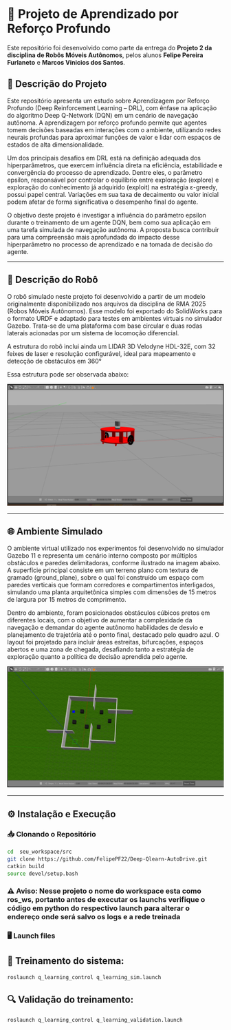 # 🤖 Projeto de Aprendizado por Reforço Profundo

Este repositório foi desenvolvido como parte da entrega do **Projeto 2 da disciplina de Robôs Móveis Autônomos**, pelos alunos **Felipe Pereira Furlaneto** e **Marcos Vinicios dos Santos**.


## 📌 Descrição do Projeto

Este repositório apresenta um estudo sobre Aprendizagem por Reforço Profundo (Deep Reinforcement Learning – DRL), com ênfase na aplicação do algoritmo Deep Q-Network (DQN) em um cenário de navegação autônoma. A aprendizagem por reforço profundo permite que agentes tomem decisões baseadas em interações com o ambiente, utilizando redes neurais profundas para aproximar funções de valor e lidar com espaços de estados de alta dimensionalidade.

Um dos principais desafios em DRL está na definição adequada dos hiperparâmetros, que exercem influência direta na eficiência, estabilidade e convergência do processo de aprendizado. Dentre eles, o parâmetro epsilon, responsável por controlar o equilíbrio entre exploração (explore) e exploração do conhecimento já adquirido (exploit) na estratégia ε-greedy, possui papel central. Variações em sua taxa de decaimento ou valor inicial podem afetar de forma significativa o desempenho final do agente.

O objetivo deste projeto é investigar a influência do parâmetro epsilon durante o treinamento de um agente DQN, bem como sua aplicação em uma tarefa simulada de navegação autônoma. A proposta busca contribuir para uma compreensão mais aprofundada do impacto desse hiperparâmetro no processo de aprendizado e na tomada de decisão do agente.

---

## 🤖 Descrição do Robô
O robô simulado neste projeto foi desenvolvido a partir de um modelo originalmente disponibilizado nos arquivos da disciplina de RMA 2025 (Robos Móveis Autônomos). Esse modelo foi exportado do SolidWorks para o formato URDF e adaptado para testes em ambientes virtuais no simulador Gazebo. Trata-se de uma plataforma com base circular e duas rodas laterais acionadas por um sistema de locomoção diferencial.

A estrutura do robô inclui ainda um LIDAR 3D Velodyne HDL-32E, com 32 feixes de laser e resolução configurável, ideal para mapeamento e detecção de obstáculos em 360°

Essa estrutura pode ser observada abaixo:

<!-- Insira aqui uma imagem do robô -->
![Imagem do Robô](imagem/robo.png)

---

## 🌐 Ambiente Simulado
O ambiente virtual utilizado nos experimentos foi desenvolvido no simulador Gazebo 11 e representa um cenário interno composto por múltiplos obstáculos e paredes delimitadoras, conforme ilustrado na imagem abaixo. A superfície principal consiste em um terreno plano com textura de gramado (ground_plane), sobre o qual foi construído um espaço com paredes verticais que formam corredores e compartimentos interligados, simulando uma planta arquitetônica simples com dimensões de 15 metros de largura por 15 metros de comprimento.

Dentro do ambiente, foram posicionados obstáculos cúbicos pretos em diferentes locais, com o objetivo de aumentar a complexidade da navegação e demandar do agente autônomo habilidades de desvio e planejamento de trajetória até o ponto final, destacado pelo quadro azul. O layout foi projetado para incluir áreas estreitas, bifurcações, espaços abertos e uma zona de chegada, desafiando tanto a estratégia de exploração quanto a política de decisão aprendida pelo agente.

<!-- Insira aqui uma imagem do ambiente no Gazebo -->
![Ambiente no Gazebo](imagem/ambiente.png)

---

## ⚙️ Instalação e Execução

### 📥 Clonando o Repositório


```bash
cd  seu_workspace/src
git clone https://github.com/FelipePF22/Deep-Qlearn-AutoDrive.git
catkin build
source devel/setup.bash
```

### ⚠️ Aviso: Nesse projeto o nome do workspace esta como ros_ws, portanto antes de executar os launchs verifique o código em python do respectivo launch para alterar o endereço onde será salvo os logs e a rede treinada

### 🖥️ Launch files

## 🔄 Treinamento do sistema: 

```bash
roslaunch q_learning_control q_learning_sim.launch
```

## 🔍 Validação do treinamento: 
```bash
roslaunch q_learning_control q_learning_validation.launch
```

